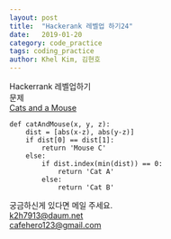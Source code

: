 ```yaml
---
layout: post
title:  "Hackerank 레벨업 하기24"
date:   2019-01-20
category: code_practice
tags: coding_practice
author: Khel Kim, 김현호
---
```


Hackerrank 레벨업하기  
문제  
[Cats and a Mouse](https://www.hackerrank.com/challenges/cats-and-a-mouse/problem)

~~~
def catAndMouse(x, y, z):
    dist = [abs(x-z), abs(y-z)]
    if dist[0] == dist[1]:
        return 'Mouse C'
    else:
        if dist.index(min(dist)) == 0:
            return 'Cat A'
        else:
            return 'Cat B'
~~~

궁금하신게 있다면 메일 주세요.  
k2h7913@daum.net  
cafehero123@gmail.com
